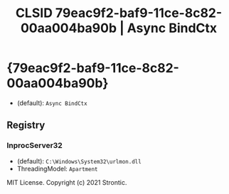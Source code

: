 ﻿---
title: "CLSID 79eac9f2-baf9-11ce-8c82-00aa004ba90b | Async BindCtx"
excerpt: What is COM-Object CLSID 79eac9f2-baf9-11ce-8c82-00aa004ba90b?
---

# {79eac9f2-baf9-11ce-8c82-00aa004ba90b}

* (default): `Async BindCtx`

## Registry


### InprocServer32

* (default): `C:\Windows\System32\urlmon.dll`
* ThreadingModel: `Apartment`

MIT License. Copyright (c) 2021 Strontic.


